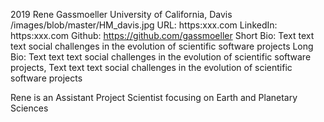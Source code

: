2019
Rene Gassmoeller
University of California, Davis
/images/blob/master/HM_davis.jpg
URL: https:xxx.com
LinkedIn: https:xxx.com
Github: https://github.com/gassmoeller
Short Bio: Text text text social challenges in the evolution of scientific software projects
Long Bio: Text text text social challenges in the evolution of scientific software projects, Text text text social challenges in the evolution of scientific software projects

Rene is an Assistant Project Scientist focusing on Earth and Planetary Sciences
